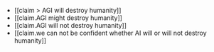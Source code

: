 - [[claim > AGI will destroy humanity]]
- [[claim.AGI might destroy humanity]]
- [[claim.AGI will not destroy humanity]]
- [[claim.we can not be confident whether AI will or will not destroy humanity]]